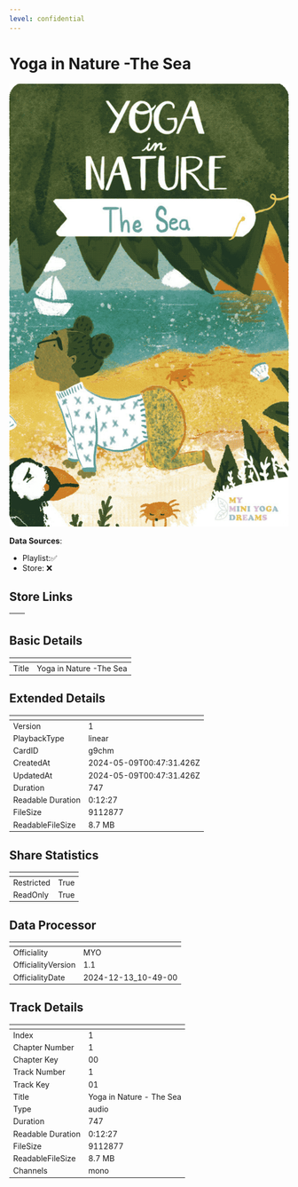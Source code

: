 ```yaml
---
level: confidential
---
```

# Yoga in Nature -The Sea

![card_[g9chm].png](../../img/cards/card_[g9chm].png)

**Data Sources**: 

- Playlist:✅
- Store: ❌


## Store Links

| <!-- --> | <!-- --> |
| - | - |


## Basic Details

| <!-- --> | <!-- --> |
| - | - |
| Title | Yoga in Nature -The Sea |


## Extended Details

| <!-- --> | <!-- --> |
| - | - |
| Version | 1 |
| PlaybackType | linear |
| CardID | g9chm |
| CreatedAt | 2024-05-09T00:47:31.426Z |
| UpdatedAt | 2024-05-09T00:47:31.426Z |
| Duration | 747 |
| Readable Duration | 0:12:27 |
| FileSize | 9112877 |
| ReadableFileSize | 8.7 MB |


## Share Statistics

| <!-- --> | <!-- --> |
| - | - |
| Restricted | True |
| ReadOnly | True |


## Data Processor

| <!-- --> | <!-- --> |
| - | - |
| Officiality | MYO
| OfficialityVersion | 1.1
| OfficialityDate | 2024-12-13_10-49-00


## Track Details

| <!-- --> | <!-- --> |
| - | - |
| Index | 1 |
| Chapter Number | 1 |
| Chapter Key | 00 |
| Track Number | 1 |
| Track Key | 01 |
| Title | Yoga in Nature - The Sea |
| Type | audio |
| Duration | 747 |
| Readable Duration | 0:12:27 |
| FileSize | 9112877 |
| ReadableFileSize | 8.7 MB |
| Channels | mono |


